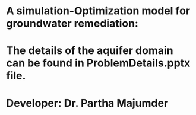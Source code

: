 # A simulation-Optimization model for groundwater remediation:
# The details of the aquifer domain can be found in ProblemDetails.pptx file.
# Developer: Dr. Partha Majumder
